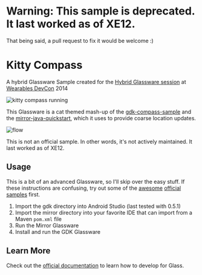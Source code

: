 # Warning: This sample is deprecated. It last worked as of XE12.
That being said, a pull request to fix it would be welcome :)


Kitty Compass
=======
A hybrid Glassware Sample created for the 
[Hybrid Glassware session](http://tsn2.bzmedia.com/tradeshows/classinfo.aspx?id=19480&showid=31) 
at [Wearables DevCon](http://www.wearablesdevcon.com/) 2014

![kitty compass running](README/running.png)

This Glassware is a cat themed mash-up of the [gdk-compass-sample](/googleglass/gdk-compass-sample) 
and the [mirror-java-quickstart](/googleglass/mirror-java-quickstart), which it uses to provide coarse location updates. 

![flow](README/flow.png)

This is not an official sample. In other words, it's not actively
maintained. It last worked as of XE12.

## Usage
This is a bit of an advanced Glassware, so I'll skip over the easy stuff. 
If these instructions are confusing, try out some of the 
[awesome](/googleglass/gdk-compass-sample) [official](/googleglass/gdk-level-sample) 
[samples](/googleglass/gdk-waveform-sample) first.

1. Import the gdk directory into Android Studio (last tested with 0.5.1)
2. Import the mirror directory into your favorite IDE that can import from a Maven `pom.xml` file
3. Run the Mirror Glassware
4. Install and run the GDK Glassware

## Learn More
Check out the
[official documentation](https://developers.google.com/glass/develop/index)
to learn how to develop for Glass.
